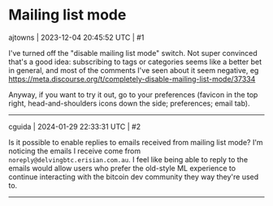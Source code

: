 # Mailing list mode

ajtowns | 2023-12-04 20:45:52 UTC | #1

I've turned off the "disable mailing list mode" switch. Not super convinced that's a good idea: subscribing to tags or categories seems like a better bet in general, and most of the comments I've seen about it seem negative, eg https://meta.discourse.org/t/completely-disable-mailing-list-mode/37334

Anyway, if you want to try it out, go to your preferences (favicon in the top right, head-and-shoulders icons down the side; preferences; email tab).

-------------------------

cguida | 2024-01-29 22:33:31 UTC | #2

Is it possible to enable replies to emails received from mailing list mode? I'm noticing the emails I receive come from `noreply@delvingbtc.erisian.com.au`. I feel like being able to reply to the emails would allow users who prefer the old-style ML experience to continue interacting with the bitcoin dev community they way they're used to.

-------------------------

